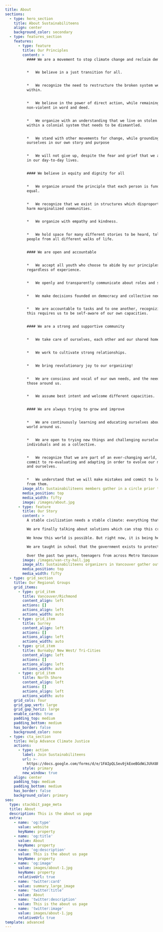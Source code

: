 ```yaml
---
title: About
sections:
  - type: hero_section
    title: About Sustainabiliteens
    align: center
    background_color: secondary
  - type: features_section
    features:
      - type: feature
        title: Our Principles
        content: >
          #### We are a movement to stop climate change and reclaim democracy


          *   We believe in a just transition for all.


          *   We recognize the need to restructure the broken system we live
          within.


          *   We believe in the power of direct action, while remaining
          non-violent in word and deed.


          *   We organize with an understanding that we live on stolen land,
          within a colonial system that needs to be dismantled.


          *   We stand with other movements for change, while grounding
          ourselves in our own story and purpose


          *   We will not give up, despite the fear and grief that we all feel
          in our day-to-day lives.


          #### We believe in equity and dignity for all


          *   We organize around the principle that each person is fundamentally
          equal.


          *   We recognize that we exist in structures which disproportionately
          harm marginalized communities.


          *   We organize with empathy and kindness.


          *   We hold space for many different stories to be heard, told by
          people from all different walks of life.


          #### We are open and accountable


          *   We accept all youth who choose to abide by our principles,
          regardless of experience.


          *   We openly and transparently communicate about roles and structure.


          *   We make decisions founded on democracy and collective need.


          *   We are accountable to tasks and to one another, recognizing that
          this requires us to be self-aware of our own capacities.


          #### We are a strong and supportive community


          *   We take care of ourselves, each other and our shared home.


          *   We work to cultivate strong relationships.


          *   We bring revolutionary joy to our organizing!


          *   We are conscious and vocal of our own needs, and the needs of
          those around us.


          *   We assume best intent and welcome different capacities.


          #### We are always trying to grow and improve


          *   We are continuously learning and educating ourselves about the
          world around us.


          *   We are open to trying new things and challenging ourselves, as
          individuals and as a collective.


          *   We recognize that we are part of an ever-changing world, and
          commit to re-evaluating and adapting in order to evolve our movement
          and ourselves.


          *   We understand that we will make mistakes and commit to learning
          from them.
        image_alt: Sustainabiliteens members gather in a circle prior to a chalking action.
        media_position: top
        media_width: fifty
        image: /images/about.jpg
      - type: feature
        title: Our Story
        content: >
          A stable civilization needs a stable climate: everything that we see, hear, know and love is built on this foundation. Now, we are facing ecological collapse, which is devastating our natural systems and upending life as we know it. Communities across the country are suffering, with working class people, Indigenous people, and people of colour bearing the brunt of the crisis. Here in BC, recent summers have been choked by record-breaking wildfires tearing through wide swaths of our province. While this is happening, our government continues to prioritize corporations over human lives. Unless we take immediate and decisive action to stop burning fossil fuels and create a sustainable economy, **this chaos will become our new reality.**

          We are finally talking about solutions which can stop this crisis and bring about prosperity. With wind and solar cheaper than polluting oil and gas, we can fill our cities with clean and affordable homes—for everyone. We can have accessible, efficient, and affordable public transportation. In schools, our voices and our collective power could be prioritized. COVID-19 has opened our imaginations: we now know that it is possible to value human lives over maintaining economic &quot;normalcy.&quot; If we redirected political will, **we could unite generations behind a new era which would leave no one behind.**

          We know this world is possible. But right now, it is being held back from us by the current government—who acts as though it is accountable to polluting oil and gas corporations instead of us, the people. Corporations are required to pursue profit over anything else. They justify their actions by pretending that we cannot escape our extractive economy, even though it harms workers and all life on earth. To keep this story going, they have convinced us that our wellbeing is separate from that of our natural world. We know that these are lies, **enabling a small group of people to profit while the rest of us face an uncertain and dangerous future.**

          We are taught in school that the government exists to protect the people, but their actions show that they do not represent our generation. Instead, they protect corporations by feeding us the same old lines: they say that some of our communities do not deserve to thrive. They say some parents must choose between a dangerous and polluting job or no job at all. In schools, rather than giving us the support we need, we are told to change to fit someone else&#39;s version of ourselves. Instead of learning how to combine our strengths to create a better world, they forcibly isolate us and make us think that we cannot change our reality. **We are told not to think about anyone but ourselves, but we will not be divided.**

          Over the past two years, teenagers from across Metro Vancouver have come together, flooding the streets to demand the safe and just future we deserve. We are scared about what the climate crisis will take from us and grieving for what it already has. But we are overcoming our fear by gathering in community and organizing in our homes, coffee shops and libraries. Our collective responses to crises like COVID-19 have shown us that we can alter our priorities to protect the lives of our neighbours. We know that our connections are stronger than the wealth of corporations. If we unite by the thousands, we can reclaim our democracy and lay the foundations for a better world. **Each of us has a choice: do we continue with the story we are told, or do we come together to shape a new reality?**
        image: /images/van-cty-hall.jpg
        image_alt: Sustainabiliteens organizers in Vancouver gather outside of City Hall in October 2020 to promote the City's Climate Emergency Action Plan, which passed the following month.
        media_position: top
        media_width: fifty
  - type: grid_section
    title: Our Regional Groups
    grid_items:
      - type: grid_item
        title: Vancouver/Richmond
        content_align: left
        actions: []
        actions_align: left
        actions_width: auto
      - type: grid_item
        title: Surrey
        content_align: left
        actions: []
        actions_align: left
        actions_width: auto
      - type: grid_item
        title: Burnaby/ New West/ Tri-Cities
        content_align: left
        actions: []
        actions_align: left
        actions_width: auto
      - type: grid_item
        title: North Shore
        content_align: left
        actions: []
        actions_align: left
        actions_width: auto
    grid_cols: four
    grid_gap_vert: large
    grid_gap_horiz: large
    enable_cards: true
    padding_top: medium
    padding_bottom: medium
    has_border: false
    background_color: none
  - type: cta_section
    title: Help Advance Climate Justice
    actions:
      - type: action
        label: Join Sustainabiliteens
        url: >-
          https://docs.google.com/forms/d/e/1FAIpQLSeu9jkEoeBGdWiJUhX8PusRw_U-bokOnSxQgOs6sholKHHqvA/viewform
        style: primary
        new_window: true
    align: center
    padding_top: medium
    padding_bottom: medium
    has_border: false
    background_color: primary
seo:
  type: stackbit_page_meta
  title: About
  description: This is the about us page
  extra:
    - name: 'og:type'
      value: website
      keyName: property
    - name: 'og:title'
      value: About
      keyName: property
    - name: 'og:description'
      value: This is the about us page
      keyName: property
    - name: 'og:image'
      value: images/about-1.jpg
      keyName: property
      relativeUrl: true
    - name: 'twitter:card'
      value: summary_large_image
    - name: 'twitter:title'
      value: About
    - name: 'twitter:description'
      value: This is the about us page
    - name: 'twitter:image'
      value: images/about-1.jpg
      relativeUrl: true
template: advanced
---
```

